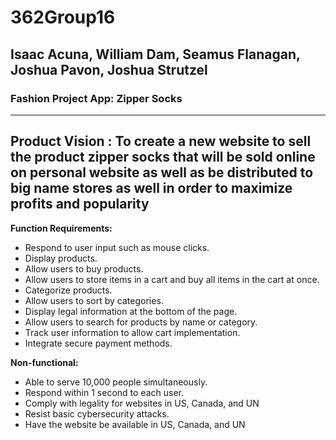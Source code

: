 # 362Group16
## Isaac Acuna, William Dam, Seamus Flanagan, Joshua Pavon, Joshua Strutzel
### Fashion Project App: Zipper Socks

---
**Product Vision :** To create a new website to sell the product zipper socks that will be sold online on personal website as well as be distributed to big name stores as well in order to maximize profits and popularity
---
**Function Requirements:**
- Respond to user input such as mouse clicks.
- Display products.
- Allow users to buy products.
- Allow users to store items in a cart and buy all items in the cart at once.
- Categorize products.
- Allow users to sort by categories.
- Display legal information at the bottom of the page.
- Allow users to search for products by name or category.
- Track user information to allow cart implementation.
- Integrate secure payment methods.

**Non-functional:**
- Able to serve 10,000 people simultaneously.
- Respond within 1 second to each user.
- Comply with legality for websites in US, Canada, and UN
- Resist basic cybersecurity attacks.
- Have the website be available in US, Canada, and UN

